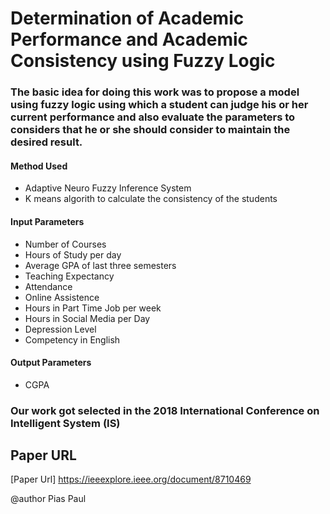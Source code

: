 # Determination of Academic Performance and Academic Consistency using Fuzzy Logic

### The basic idea for doing this work was to propose a model using fuzzy logic using which a student can judge his or her current performance and also evaluate the parameters to considers that he or she should consider to maintain the desired result.

#### Method Used
- Adaptive Neuro Fuzzy Inference System
- K means algorith to calculate the consistency of the students

#### Input Parameters

- Number of Courses
- Hours of Study per day
- Average GPA of last three semesters
- Teaching Expectancy
- Attendance
- Online Assistence
- Hours in Part Time Job per week
- Hours in Social Media per Day
- Depression Level
- Competency in English

#### Output Parameters
 - CGPA

### Our work got selected in the 2018 International Conference on Intelligent System (IS)

## Paper URL
[Paper Url] https://ieeexplore.ieee.org/document/8710469

@author Pias Paul
